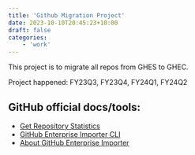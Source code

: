 ```yaml
---
title: 'Github Migration Project'
date: 2023-10-10T20:45:23+10:00
draft: false
categories:
    - 'work'
---
```


This project is to migrate all repos from GHES to GHEC. 

Project happened: FY23Q3, FY23Q4, FY24Q1, FY24Q2

## GitHub official docs/tools:
* [Get Repository Statistics](https://github.com/mona-actions/gh-repo-stats/)
* [GitHub Enterprise Importer CLI](https://github.com/github/gh-gei)
* [About GitHub Enterprise Importer](https://docs.github.com/en/migrations/using-github-enterprise-importer/understanding-github-enterprise-importer/about-github-enterprise-importer)